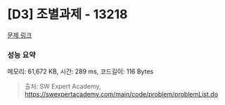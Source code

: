 # [D3] 조별과제 - 13218 

[문제 링크](https://swexpertacademy.com/main/code/problem/problemDetail.do?contestProbId=AXzjvCCq-PwDFASs) 

### 성능 요약

메모리: 61,672 KB, 시간: 289 ms, 코드길이: 116 Bytes



> 출처: SW Expert Academy, https://swexpertacademy.com/main/code/problem/problemList.do